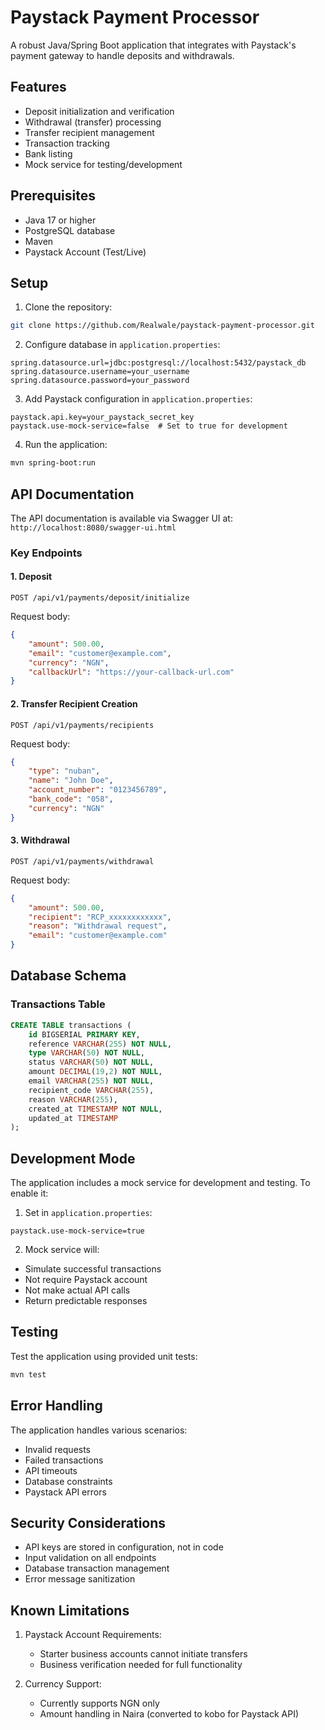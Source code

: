 # Paystack Payment Processor

A robust Java/Spring Boot application that integrates with Paystack's payment gateway to handle deposits and withdrawals.

## Features

- Deposit initialization and verification
- Withdrawal (transfer) processing
- Transfer recipient management
- Transaction tracking
- Bank listing
- Mock service for testing/development

## Prerequisites

- Java 17 or higher
- PostgreSQL database
- Maven
- Paystack Account (Test/Live)

## Setup

1. Clone the repository:
```bash
git clone https://github.com/Realwale/paystack-payment-processor.git
```

2. Configure database in `application.properties`:
```properties
spring.datasource.url=jdbc:postgresql://localhost:5432/paystack_db
spring.datasource.username=your_username
spring.datasource.password=your_password
```

3. Add Paystack configuration in `application.properties`:
```properties
paystack.api.key=your_paystack_secret_key
paystack.use-mock-service=false  # Set to true for development
```

4. Run the application:
```bash
mvn spring-boot:run
```

## API Documentation

The API documentation is available via Swagger UI at: `http://localhost:8080/swagger-ui.html`

### Key Endpoints

#### 1. Deposit
```http
POST /api/v1/payments/deposit/initialize
```
Request body:
```json
{
    "amount": 500.00,        
    "email": "customer@example.com",
    "currency": "NGN",
    "callbackUrl": "https://your-callback-url.com"
}
```

#### 2. Transfer Recipient Creation
```http
POST /api/v1/payments/recipients
```
Request body:
```json
{
    "type": "nuban",
    "name": "John Doe",
    "account_number": "0123456789",
    "bank_code": "058",
    "currency": "NGN"
}
```

#### 3. Withdrawal
```http
POST /api/v1/payments/withdrawal
```
Request body:
```json
{
    "amount": 500.00,        
    "recipient": "RCP_xxxxxxxxxxxx",
    "reason": "Withdrawal request",
    "email": "customer@example.com"
}
```

## Database Schema

### Transactions Table
```sql
CREATE TABLE transactions (
    id BIGSERIAL PRIMARY KEY,
    reference VARCHAR(255) NOT NULL,
    type VARCHAR(50) NOT NULL,
    status VARCHAR(50) NOT NULL,
    amount DECIMAL(19,2) NOT NULL,
    email VARCHAR(255) NOT NULL,
    recipient_code VARCHAR(255),
    reason VARCHAR(255),
    created_at TIMESTAMP NOT NULL,
    updated_at TIMESTAMP
);
```

## Development Mode

The application includes a mock service for development and testing. To enable it:

1. Set in `application.properties`:
```properties
paystack.use-mock-service=true
```

2. Mock service will:
- Simulate successful transactions
- Not require Paystack account
- Not make actual API calls
- Return predictable responses

## Testing

Test the application using provided unit tests:
```bash
mvn test
```

## Error Handling

The application handles various scenarios:
- Invalid requests
- Failed transactions
- API timeouts
- Database constraints
- Paystack API errors

## Security Considerations

- API keys are stored in configuration, not in code
- Input validation on all endpoints
- Database transaction management
- Error message sanitization

## Known Limitations

1. Paystack Account Requirements:
    - Starter business accounts cannot initiate transfers
    - Business verification needed for full functionality

2. Currency Support:
    - Currently supports NGN only
    - Amount handling in Naira (converted to kobo for Paystack API)
